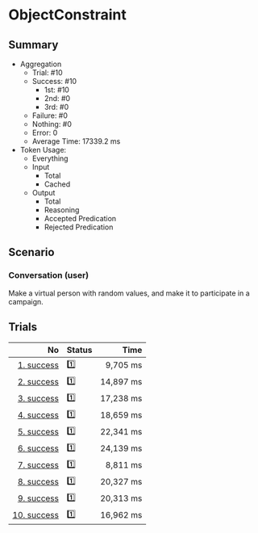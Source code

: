 # ObjectConstraint
## Summary
  - Aggregation
    - Trial: #10
    - Success: #10
      - 1st: #10
      - 2nd: #0
      - 3rd: #0
    - Failure: #0
    - Nothing: #0
    - Error: 0
    - Average Time: 17339.2 ms
  - Token Usage:
    - Everything
    - Input
      - Total
      - Cached
    - Output
      - Total
      - Reasoning
      - Accepted Predication
      - Rejected Predication

## Scenario
### Conversation (user)
Make a virtual person with random values,
and make it to participate in a campaign.

## Trials
No | Status | Time
---:|:-------|------:
[1. success](./trials/1.success.json) | 1️⃣ | 9,705 ms
[2. success](./trials/2.success.json) | 1️⃣ | 14,897 ms
[3. success](./trials/3.success.json) | 1️⃣ | 17,238 ms
[4. success](./trials/4.success.json) | 1️⃣ | 18,659 ms
[5. success](./trials/5.success.json) | 1️⃣ | 22,341 ms
[6. success](./trials/6.success.json) | 1️⃣ | 24,139 ms
[7. success](./trials/7.success.json) | 1️⃣ | 8,811 ms
[8. success](./trials/8.success.json) | 1️⃣ | 20,327 ms
[9. success](./trials/9.success.json) | 1️⃣ | 20,313 ms
[10. success](./trials/10.success.json) | 1️⃣ | 16,962 ms

